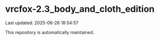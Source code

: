 # vrcfox-2.3_body_and_cloth_edition

Last updated: 2025-06-26 18:54:57

This repository is automatically maintained.
